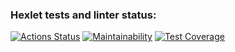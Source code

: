 ### Hexlet tests and linter status:
[![Actions Status](https://github.com/akurazaka/frontend-project-11/actions/workflows/hexlet-check.yml/badge.svg)](https://github.com/akurazaka/frontend-project-11/actions) [![Maintainability](https://api.codeclimate.com/v1/badges/a5d6692f47bb22480f63/maintainability)](https://codeclimate.com/github/akurazaka/frontend-project-11/maintainability) [![Test Coverage](https://api.codeclimate.com/v1/badges/a5d6692f47bb22480f63/test_coverage)](https://codeclimate.com/github/akurazaka/frontend-project-11/test_coverage)
